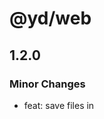 # @yd/web

## 1.2.0

### Minor Changes

- feat: save files in <title>.<extension> format ([`529c8919b635f28c53dfb36b2e6bda3df5904b08`](https://github.com/jordanshatford/youtube-downloader/commit/529c8919b635f28c53dfb36b2e6bda3df5904b08))

## 1.1.0

### Minor Changes

- feat: add new redesigned icon for application ([`86afc62de9bfcc047504755bd102d26e5a0913b5`](https://github.com/jordanshatford/youtube-downloader/commit/86afc62de9bfcc047504755bd102d26e5a0913b5))

## 1.0.4

### Patch Changes

- Updated dependencies [[`0603342682d04a1e62553fa2cca4a00b9981ffb2`](https://github.com/jordanshatford/youtube-downloader/commit/0603342682d04a1e62553fa2cca4a00b9981ffb2)]:
  - @yd/client@1.1.1

## 1.0.3

### Patch Changes

- Updated dependencies [[`64d54a9b2416e07a9c9ed84b8feadec7d425f52e`](https://github.com/jordanshatford/youtube-downloader/commit/64d54a9b2416e07a9c9ed84b8feadec7d425f52e), [`64d54a9b2416e07a9c9ed84b8feadec7d425f52e`](https://github.com/jordanshatford/youtube-downloader/commit/64d54a9b2416e07a9c9ed84b8feadec7d425f52e)]:
  - @yd/client@1.1.0

## 1.0.2

### Patch Changes

- Updated dependencies [[`22f2617dd69fb1514d2ceb64251261a2d7b4365b`](https://github.com/jordanshatford/youtube-downloader/commit/22f2617dd69fb1514d2ceb64251261a2d7b4365b)]:
  - @yd/ui@1.1.0

## 1.0.1

### Patch Changes

- Updated dependencies [[`9010e1118220ad419a516caad28f81737b55d0d1`](https://github.com/jordanshatford/youtube-downloader/commit/9010e1118220ad419a516caad28f81737b55d0d1)]:
  - @yd/ui@1.0.1

## 1.0.0

### Major Changes

- feat: initial release using changesets ([`c312038d585aecc5b0e43c5d35fe0f26c17d3273`](https://github.com/jordanshatford/youtube-downloader/commit/c312038d585aecc5b0e43c5d35fe0f26c17d3273))

### Patch Changes

- Updated dependencies [[`c312038d585aecc5b0e43c5d35fe0f26c17d3273`](https://github.com/jordanshatford/youtube-downloader/commit/c312038d585aecc5b0e43c5d35fe0f26c17d3273)]:
  - @yd/client@1.0.0
  - @yd/ui@1.0.0
